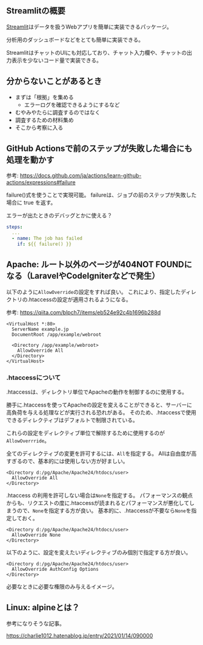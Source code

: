 ## Streamlitの概要

[Streamlit](https://streamlit.io/)はデータを扱うWebアプリを簡単に実装できるパッケージ。

分析用のダッシュボードなどをとても簡単に実装できる。

StreamlitはチャットのUIにも対応しており、チャット入力欄や、チャットの出力表示を少ないコード量で実装できる。

## 分からないことがあるとき

- まずは「根拠」を集める
    - エラーログを確認できるようにするなど
- むやみやたらに調査するのではなく
- 調査するための材料集め
- そこから考察に入る

## GitHub Actionsで前のステップが失敗した場合にも処理を動かす

参考: https://docs.github.com/ja/actions/learn-github-actions/expressions#failure

failure()式を使うことで実現可能。
failureは、ジョブの前のステップが失敗した場合に true を返す。

エラーが出たときのデバッグとかに使える？

```yaml
steps:
  ...
  - name: The job has failed
    if: ${{ failure() }}
```

## Apache: ルート以外のページが404NOT FOUNDになる（LaravelやCodeIgniterなどで発生）

以下のように`AllowOverride`の設定をすれば良い。
これにより、指定したディレクトリの.htaccessの設定が適用されるようになる。

参考: https://qiita.com/blpch7/items/eb524e92c4b1696b288d

```
<VirtualHost *:80>
  ServerName example.jp
  DocumentRoot /app/example/webroot

  <Directory /app/example/webroot>
    AllowOverride All
  </Directory>
</VirtualHost>
```

### .htaccessについて

.htaccessは、ディレクトリ単位でApacheの動作を制御するのに使用する。

勝手に.htaccessを使ってApacheの設定を変えることができると、サーバーに高負荷を与える処理などが実行される恐れがある。
そのため、.htaccessで使用できるディレクティブはデフォルトで制限されている。

これらの設定をディレクティブ単位で解除するために使用するのが`AllowOverrride`。

全てのディレクティブの変更を許可するには、`All`を指定する。
Allは自由度が高すぎるので、基本的には使用しない方が好ましい。

```
<Directory d:/pg/Apache/Apache24/htdocs/user>
  AllowOverride All
</Directory>
```

.htaccess の利用を許可しない場合は`None`を指定する。
パフォーマンスの観点からも、リクエストの度に.htaccessが読まれるとパフォーマンスが悪化してしまうので、`None`を指定する方が良い。
基本的に、.htaccessが不要なら`None`を指定しておく。

```
<Directory d:/pg/Apache/Apache24/htdocs/user>
  AllowOverride None
</Directory>
```

以下のように、設定を変えたいディレクティブのみ個別で指定する方が良い。

```
<Directory d:/pg/Apache/Apache24/htdocs/user>
  AllowOverride AuthConfig Options
</Directory>
```

必要なときに必要な権限のみ与えるイメージ。

## Linux: alpineとは？

参考になりそうな記事。

https://charlie1012.hatenablog.jp/entry/2021/01/14/090000
